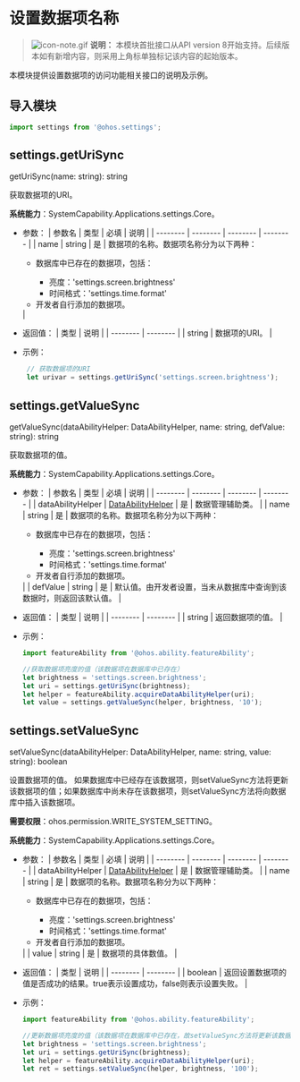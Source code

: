 # 设置数据项名称

> ![icon-note.gif](public_sys-resources/icon-note.gif) **说明：**
> 本模块首批接口从API version 8开始支持。后续版本如有新增内容，则采用上角标单独标记该内容的起始版本。


本模块提供设置数据项的访问功能相关接口的说明及示例。


## 导入模块

```typescript
import settings from '@ohos.settings';
```



## settings.getUriSync

getUriSync(name: string): string

获取数据项的URI。

**系统能力**：SystemCapability.Applications.settings.Core。

- 参数：
  | 参数名 | 类型 | 必填 | 说明 |
  | -------- | -------- | -------- | -------- |
  | name | string | 是 | 数据项的名称。数据项名称分为以下两种：<br> <ul><li>数据库中已存在的数据项，包括：<br></li> <ul><li>亮度：'settings.screen.brightness' <br> </li>  <li> 时间格式：'settings.time.format' <br> </li></ul> <li>开发者自行添加的数据项。</li></ul>|

- 返回值：
  | 类型 | 说明 |
  | -------- | -------- |
  | string | 数据项的URI。 |

- 示例：
  ```typescript
   // 获取数据项的URI
   let urivar = settings.getUriSync('settings.screen.brightness');  
  ```


## settings.getValueSync

getValueSync(dataAbilityHelper: DataAbilityHelper, name: string, defValue: string): string

获取数据项的值。

**系统能力**：SystemCapability.Applications.settings.Core。

- 参数：
  | 参数名 | 类型 | 必填 | 说明 |
  | -------- | -------- | -------- | -------- |
  | dataAbilityHelper | [DataAbilityHelper](js-apis-dataAbilityHelper.md) | 是 | 数据管理辅助类。 |
  | name | string | 是 | 数据项的名称。数据项名称分为以下两种：<br> <ul><li>数据库中已存在的数据项，包括：<br></li> <ul><li>亮度：'settings.screen.brightness' <br> </li>  <li> 时间格式：'settings.time.format' <br> </li></ul> <li>开发者自行添加的数据项。</li></ul>|
  | defValue | string | 是 | 默认值。由开发者设置，当未从数据库中查询到该数据时，则返回该默认值。 |

- 返回值：
  | 类型 | 说明 |
  | -------- | -------- |
  | string | 返回数据项的值。 |

- 示例：
  ```typescript
  import featureAbility from '@ohos.ability.featureAbility';

  //获取数据项亮度的值（该数据项在数据库中已存在）
  let brightness = 'settings.screen.brightness';
  let uri = settings.getUriSync(brightness);
  let helper = featureAbility.acquireDataAbilityHelper(uri);
  let value = settings.getValueSync(helper, brightness, '10');
  ```


## settings.setValueSync

setValueSync(dataAbilityHelper: DataAbilityHelper, name: string, value: string): boolean

设置数据项的值。
如果数据库中已经存在该数据项，则setValueSync方法将更新该数据项的值；如果数据库中尚未存在该数据项，则setValueSync方法将向数据库中插入该数据项。

**需要权限**：ohos.permission.WRITE_SYSTEM_SETTING。

**系统能力**：SystemCapability.Applications.settings.Core。

- 参数：
  | 参数名 | 类型 | 必填 | 说明 |
  | -------- | -------- | -------- | -------- |
  | dataAbilityHelper | [DataAbilityHelper](js-apis-dataAbilityHelper.md) | 是 | 数据管理辅助类。 |
  | name | string | 是 | 数据项的名称。数据项名称分为以下两种：<br> <ul><li>数据库中已存在的数据项，包括：<br></li> <ul><li>亮度：'settings.screen.brightness' <br> </li>  <li> 时间格式：'settings.time.format' <br> </li></ul> <li>开发者自行添加的数据项。</li></ul>|
  | value | string | 是 | 数据项的具体数值。 |

- 返回值：
  | 类型 | 说明 |
  | -------- | -------- |
  | boolean | 返回设置数据项的值是否成功的结果。true表示设置成功，false则表示设置失败。 |

- 示例：
  ```typescript
  import featureAbility from '@ohos.ability.featureAbility';

  //更新数据项亮度的值（该数据项在数据库中已存在，故setValueSync方法将更新该数据项的值）
  let brightness = 'settings.screen.brightness';
  let uri = settings.getUriSync(brightness);
  let helper = featureAbility.acquireDataAbilityHelper(uri);
  let ret = settings.setValueSync(helper, brightness, '100');
  ```

